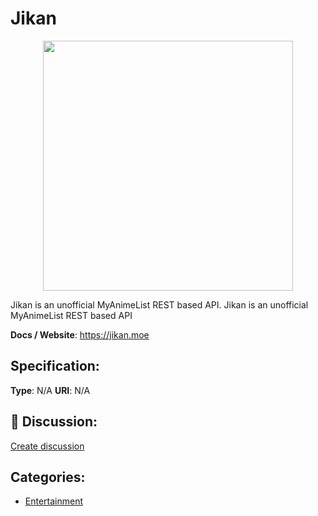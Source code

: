 # Jikan
<p align="center">
    <img width="400" src="https://raw.githubusercontent.com/apis-list/apis-list/main/apis/jikan/logo_256x256.png" />
</p>

Jikan is an unofficial MyAnimeList REST based API. Jikan is an unofficial MyAnimeList REST based API

**Docs / Website**: https://jikan.moe

## Specification:
**Type**:  N/A 
**URI**:  N/A 

## 💬 Discussion:
[Create discussion](https://github.com/apis-list/apis-list/discussions/new)

## Categories:
- [Entertainment](https://github.com/apis-list/apis-list#entertainment)



